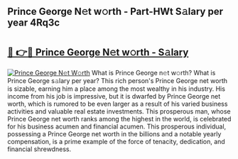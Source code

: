 ## Prince George N𝚎t w𝚘rth - Part-HWt S𝚊lary per year 4Rq3c

# <h2><a href="http://gc1s2wo.nevu.top/?p=Prince+George">🔗 👉🔴 Prince George N𝚎t w𝚘rth - S𝚊lary</a></h2>

[![Prince George N𝚎t W𝚘rth](https://i.imgur.com/Oavwk0R.jpeg)](http://gc1s2wo.nevu.top/?p=Prince+George)
What is Prince George n𝚎t w𝚘rth? What is Prince George s𝚊lary per year?
This rich person's Prince George net worth is sizable, earning him a place among the most wealthy in his industry. His income from his job is impressive, but it is dwarfed by Prince George net worth, which is rumored to be even larger as a result of his varied business activities and valuable real estate investments. This prosperous man, whose Prince George net worth ranks among the highest in the world, is celebrated for his business acumen and financial acumen. This prosperous individual, possessing a Prince George net worth in the billions and a notable yearly compensation, is a prime example of the force of tenacity, dedication, and financial shrewdness.
